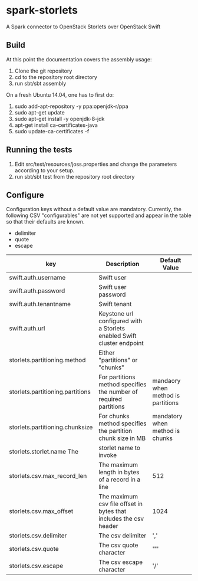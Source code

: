 # spark-storlets
A Spark connector to OpenStack Storlets over OpenStack Swift

Build
-----
At this point the documentation covers the assembly usage:

1. Clone the git repository
2. cd to the repository root directory
3. run sbt/sbt assembly

On a fresh Ubuntu 14.04, one has to first do:

1. sudo add-apt-repository -y ppa:openjdk-r/ppa
2. sudo apt-get update
3. sudo apt-get install -y openjdk-8-jdk
4. apt-get install ca-certificates-java
5. sudo update-ca-certificates -f

Running the tests
-----------------
1. Edit src/test/resources/joss.properties and change the parameters
   according to your setup.
2. run sbt/sbt test from the repository root directory

Configure
---------

Configuration keys without a default value are mandatory.
Currently, the following CSV "configurables" are not yet supported
and appear in the table so that their defaults are known.

- delimiter
- quote
- escape

| key | Description | Default Value |
| --- | ----------- | ------------- |
|swift.auth.username | Swift user | |
|swift.auth.password | Swift user password | |
|swift.auth.tenantname | Swift tenant | |
|swift.auth.url | Keystone url configured with a Storlets enabled Swift cluster endpoint | |
|storlets.partitioning.method | Either "partitions" or "chunks" | |
|storlets.partitioning.partitions | For partitions method specifies the number of required partitions | mandaory when method is partitions  |
|storlets.partitioning.chunksize | For chunks method specifies the partition chunk size in MB | mandatory when method is chunks |
|storlets.storlet.name The | storlet name to invoke | |
|storlets.csv.max_record_len | The maximum length in bytes of a record in a line | 512 |
|storlets.csv.max_offset | The maximum csv file offset in bytes that includes the csv header| 1024|
|storlets.csv.delimiter| The csv delimiter | ',' |
|storlets.csv.quote | The csv quote character | '"' |
|storlets.csv.escape | The csv escape character | '/' |
